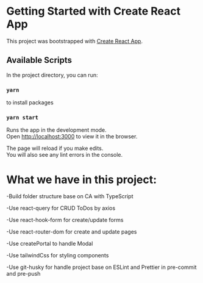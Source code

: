 # Getting Started with Create React App

This project was bootstrapped with [Create React App](https://github.com/facebook/create-react-app).

## Available Scripts

In the project directory, you can run:

### `yarn`

to install packages

### `yarn start`

Runs the app in the development mode.\
Open [http://localhost:3000](http://localhost:3000) to view it in the browser.

The page will reload if you make edits.\
You will also see any lint errors in the console.

# What we have in this project:

-Build folder structure base on CA with TypeScript

-Use react-query for CRUD ToDos by axios

-Use react-hook-form for create/update forms

-Use react-router-dom for create and update pages

-Use createPortal to handle Modal

-Use tailwindCss for styling components

-Use git-husky for handle project base on ESLint and Prettier in pre-commit and pre-push